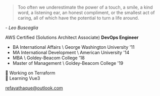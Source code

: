 > Too often we underestimate the power of a touch, a smile, a kind word, a listening ear, an honest compliment, or the smallest act of caring, all of which have the potential to turn a life around.

*- Leo Buscaglia*

AWS Certified (Solutions Architect Associate) **DevOps Engineer**

* BA International Affairs \ George Washington University '11
* MA International Development \ American University '14
* MBA \ Goldey-Beacom College '18
* Master of Management \ Goldey-Beacom College '19

🔭 Working on Terraform  
🌱 Learning Vue3

refayathaque@outlook.com
